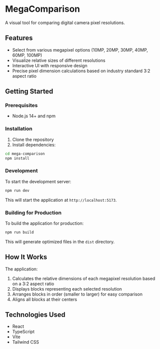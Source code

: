 # MegaComparison

A visual tool for comparing digital camera pixel resolutions.

## Features

- Select from various megapixel options (10MP, 20MP, 30MP, 40MP, 60MP, 100MP)
- Visualize relative sizes of different resolutions
- Interactive UI with responsive design
- Precise pixel dimension calculations based on industry standard 3:2 aspect ratio

## Getting Started

### Prerequisites

- Node.js 14+ and npm

### Installation

1. Clone the repository
2. Install dependencies:

```bash
cd mega-comparison
npm install
```

### Development

To start the development server:

```bash
npm run dev
```

This will start the application at `http://localhost:5173`.

### Building for Production

To build the application for production:

```bash
npm run build
```

This will generate optimized files in the `dist` directory.

## How It Works

The application:
1. Calculates the relative dimensions of each megapixel resolution based on a 3:2 aspect ratio
2. Displays blocks representing each selected resolution
3. Arranges blocks in order (smaller to larger) for easy comparison
4. Aligns all blocks at their centers

## Technologies Used

- React
- TypeScript
- Vite
- Tailwind CSS 